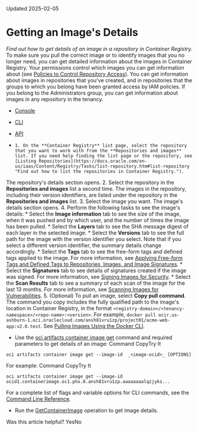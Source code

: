 Updated 2025-02-05
# Getting an Image's Details
_Find out how to get details of an image in a repository in Container Registry._
To make sure you pull the correct image or to identify images that you no longer need, you can get detailed information about the images in Container Registry. 
Your permissions control which images you can get information about (see [Policies to Control Repository Access](https://docs.oracle.com/en-us/iaas/Content/Registry/Concepts/registrypolicyrepoaccess.htm#Policies_to_Control_Repository_Access "Find out how to set up policies to control access to repositories in Container Registry, along with some examples of common policies.")). You can get information about images in repositories that you've created, and in repositories that the groups to which you belong have been granted access by IAM policies. If you belong to the Administrators group, you can get information about images in any repository in the tenancy.
  * [Console](https://docs.oracle.com/en-us/iaas/Content/Registry/Tasks/registryviewingimagedetails.htm)
  * [CLI](https://docs.oracle.com/en-us/iaas/Content/Registry/Tasks/registryviewingimagedetails.htm)
  * [API](https://docs.oracle.com/en-us/iaas/Content/Registry/Tasks/registryviewingimagedetails.htm)


  *     1. On the **Container Registry** list page, select the repository that you want to work with from the **Repositories and images** list. If you need help finding the list page or the repository, see [Listing Repositories](https://docs.oracle.com/en-us/iaas/Content/Registry/Tasks/list-repository.htm#list-repository "Find out how to list the repositories in Container Registry.").
The repository's details section opens.
    2. Select the repository in the **Repositories and images** list a second time.
The images in the repository, including their version identifiers, are listed under the repository in the **Repositories and images** list.
    3. Select the image you want.
The image's details section opens.
    4. Perform the following tasks to see the image's details:
       * Select the **Image information** tab to see the size of the image, when it was pushed and by which user, and the number of times the image has been pulled.
       * Select the **Layers** tab to see the SHA message digest of each layer in the selected image.
       * Select the **Versions** tab to see the full path for the image with the version identifier you select. Note that if you select a different version identifier, the summary details change accordingly.
       * Select the **Tags** tab to see the free-form tags and defined tags applied to the image. For more information, see [Applying Free-form Tags and Defined Tags to Repositories, Images, and Image Signatures](https://docs.oracle.com/en-us/iaas/Content/Registry/Tasks/registrytaggingresourceswithfreeformdefinedtags.htm#registrytaggingimageswithfreeformdefinedtags "Find out how to add free-form tags and defined tags to repositories, images, and image signatures with Container Registry.").
       * Select the **Signatures** tab to see details of signatures created if the image was signed. For more information, see [Signing Images for Security](https://docs.oracle.com/en-us/iaas/Content/Registry/Tasks/registrysigningimages_topic.htm#Deleting_a_Repository "Find out how to sign images stored in Container Registry.").
       * Select the **Scan Results** tab to see a summary of each scan of the image for the last 13 months. For more information, see [Scanning Images for Vulnerabilities](https://docs.oracle.com/en-us/iaas/Content/Registry/Tasks/registryscanningimagesforvulnerabilities.htm#Retaining_and_Deleting_Images_Using_Retention_Policies "Find out how to scan images in a repository for security vulnerabilities with Container Registry.").
    5. (Optional) To pull an image, select **Copy pull command**. The command you copy includes the fully qualified path to the image's location in Container Registry, in the format `<registry-domain>/<tenancy-namespace>/<repo-name>:<version>`.
For example, `docker pull ocir.us-ashburn-1.oci.oraclecloud.com/ansh81vru1zp/project01/acme-web-app:v2.0.test`. See [Pulling Images Using the Docker CLI](https://docs.oracle.com/en-us/iaas/Content/Registry/Tasks/registrypullingimagesusingthedockercli.htm#Pulling_Images_Using_the_Docker_CLI "Find out how to pull images from Container Registry using the Docker CLI.").
  * Use the [oci artifacts container image get](https://docs.oracle.com/iaas/tools/oci-cli/latest/oci_cli_docs/cmdref/artifacts/container/image/get.html) command and required parameters to get details of an image:
Command
CopyTry It
```
oci artifacts container image get --image-id  _<image-ocid>_ [OPTIONS]
```

For example:
Command
CopyTry It
```
oci artifacts container image get --image-id ocid1.containerimage.oc1.phx.0.ansh81vru1zp.aaaaaaaalqzjyks...
```

For a complete list of flags and variable options for CLI commands, see the [Command Line Reference](https://docs.oracle.com/iaas/tools/oci-cli/latest/oci_cli_docs/index.html).
  * Run the [GetContainerImage](https://docs.oracle.com/iaas/api/#/en/registry/latest/ContainerImage/GetContainerImage) operation to get image details.


Was this article helpful?
YesNo

